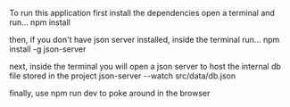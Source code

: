 To run this application first install the dependencies
open a terminal and run...
  npm install

then, if you don't have json server installed, 
inside the terminal run...
  npm install -g json-server

next, inside the terminal you will open a json server to host the internal db file stored in the project
  json-server --watch src/data/db.json

finally, use 
  npm run dev 
to poke around in the browser
